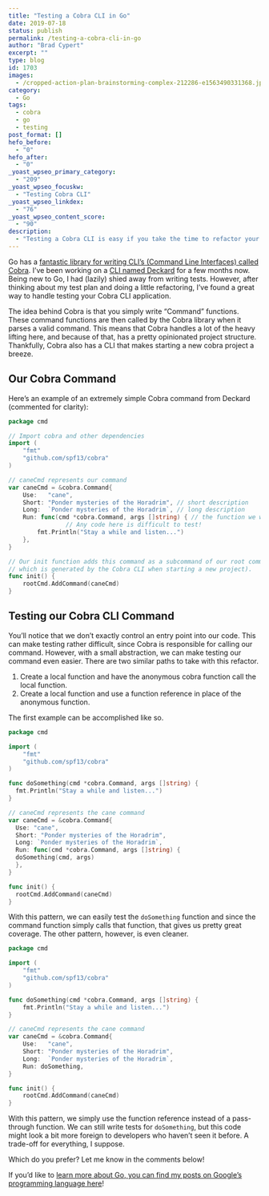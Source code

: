 ```yaml
---
title: "Testing a Cobra CLI in Go"
date: 2019-07-18
status: publish
permalink: /testing-a-cobra-cli-in-go
author: "Brad Cypert"
excerpt: ""
type: blog
id: 1703
images:
  - /cropped-action-plan-brainstorming-complex-212286-e1563490331368.jpg
category:
  - Go
tags:
  - cobra
  - go
  - testing
post_format: []
hefo_before:
  - "0"
hefo_after:
  - "0"
_yoast_wpseo_primary_category:
  - "209"
_yoast_wpseo_focuskw:
  - "Testing Cobra CLI"
_yoast_wpseo_linkdex:
  - "76"
_yoast_wpseo_content_score:
  - "90"
description:
  - "Testing a Cobra CLI is easy if you take the time to refactor your command function out into function with an identifier. It can then be tested as normal."
---
```


Go has a [fantastic library for writing CLI’s (Command Line Interfaces) called Cobra](https://github.com/spf13/cobra). I’ve been working on a [CLI named Deckard](https://github.com/bradcypert/deckard) for a few months now. Being new to Go, I had (lazily) shied away from writing tests. However, after thinking about my test plan and doing a little refactoring, I’ve found a great way to handle testing your Cobra CLI application.

The idea behind Cobra is that you simply write “Command” functions. These command functions are then called by the Cobra library when it parses a valid command. This means that Cobra handles a lot of the heavy lifting here, and because of that, has a pretty opinionated project structure. Thankfully, Cobra also has a CLI that makes starting a new cobra project a breeze.

## Our Cobra Command

Here’s an example of an extremely simple Cobra command from Deckard (commented for clarity):

```go
package cmd

// Import cobra and other dependencies
import (
	"fmt"
	"github.com/spf13/cobra"
)

// caneCmd represents our command
var caneCmd = &cobra.Command{
	Use:   "cane",
	Short: "Ponder mysteries of the Horadrim", // short description
	Long:  `Ponder mysteries of the Horadrim`, // long description
	Run: func(cmd *cobra.Command, args []string) { // the function we want to run
                // Any code here is difficult to test!
		fmt.Println("Stay a while and listen...")
	},
}

// Our init function adds this command as a subcommand of our root command
// which is generated by the Cobra CLI when starting a new project).
func init() {
	rootCmd.AddCommand(caneCmd)
}
```

## Testing our Cobra CLI Command

You’ll notice that we don’t exactly control an entry point into our code. This can make testing rather difficult, since Cobra is responsible for calling our command. However, with a small abstraction, we can make testing our command even easier. There are two similar paths to take with this refactor.

1. Create a local function and have the anonymous cobra function call the local function.
2. Create a local function and use a function reference in place of the anonymous function.

The first example can be accomplished like so.

```go
package cmd

import (
	"fmt"
	"github.com/spf13/cobra"
)

func doSomething(cmd *cobra.Command, args []string) {
  fmt.Println("Stay a while and listen...")
}

// caneCmd represents the cane command
var caneCmd = &cobra.Command{
  Use: "cane",
  Short: "Ponder mysteries of the Horadrim",
  Long: `Ponder mysteries of the Horadrim`,
  Run: func(cmd *cobra.Command, args []string) {
  doSomething(cmd, args)
  },
}

func init() {
  rootCmd.AddCommand(caneCmd)
}

```

With this pattern, we can easily test the `doSomething` function and since the command function simply calls that function, that gives us pretty great coverage. The other pattern, however, is even cleaner.

```go
package cmd

import (
	"fmt"
	"github.com/spf13/cobra"
)

func doSomething(cmd *cobra.Command, args []string) {
	fmt.Println("Stay a while and listen...")
}

// caneCmd represents the cane command
var caneCmd = &cobra.Command{
	Use:   "cane",
	Short: "Ponder mysteries of the Horadrim",
	Long:  `Ponder mysteries of the Horadrim`,
	Run: doSomething,
}

func init() {
	rootCmd.AddCommand(caneCmd)
}
```

With this pattern, we simply use the function reference instead of a pass-through function. We can still write tests for `doSomething`, but this code might look a bit more foreign to developers who haven’t seen it before. A trade-off for everything, I suppose.

Which do you prefer? Let me know in the comments below!

If you’d like to [learn more about Go, you can find my posts on Google’s programming language here](/tags/go)!
